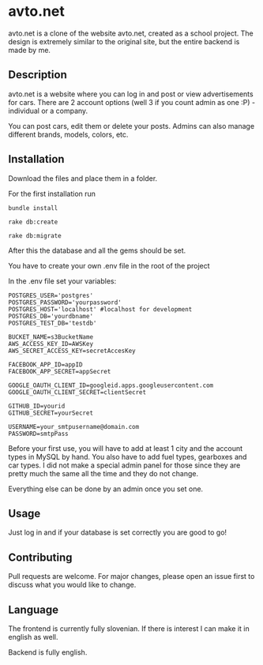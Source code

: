 # avto.net

avto.net is a clone of the website avto.net, created as a school project. The design is extremely similar to the original site, but the entire backend is made by me. 

## Description
avto.net is a website where you can log in and post or view advertisements for cars. There are 2 account options (well 3 if you count admin as one :P) - individual or a company. 

You can post cars, edit them or delete your posts. Admins can also manage different brands, models, colors, etc.

## Installation

Download the files and place them in a folder.

For the first installation run 

`bundle install`

`rake db:create`

`rake db:migrate`

After this the database and all the gems should be set.

You have to create your own .env file in the root of the project

In the .env file set your variables:

    POSTGRES_USER='postgres'
    POSTGRES_PASSWORD='yourpassword'
    POSTGRES_HOST='localhost' #localhost for development
    POSTGRES_DB='yourdbname'
    POSTGRES_TEST_DB='testdb'
    
    BUCKET_NAME=s3BucketName
    AWS_ACCESS_KEY_ID=AWSKey
    AWS_SECRET_ACCESS_KEY=secretAccesKey
    
    FACEBOOK_APP_ID=appID
    FACEBOOK_APP_SECRET=appSecret
    
    GOOGLE_OAUTH_CLIENT_ID=googleid.apps.googleusercontent.com
    GOOGLE_OAUTH_CLIENT_SECRET=clientSecret
    
    GITHUB_ID=yourid
    GITHUB_SECRET=yourSecret
    
    USERNAME=your_smtpusername@domain.com
    PASSWORD=smtpPass

Before your first use, you will have to add at least 1 city and the account types in MySQL by hand. You also have to add fuel types, gearboxes and car types. I did not make a special admin panel for those since they are pretty much the same all the time and they do not change.

Everything else can be done by an admin once you set one.

## Usage

Just log in and if your database is set correctly you are good to go!

## Contributing
Pull requests are welcome. For major changes, please open an issue first to discuss what you would like to change.

## Language
The frontend is currently fully slovenian. If there is interest I can make it in english as well. 

Backend is fully english.
